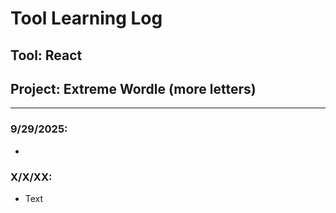 # Tool Learning Log

## Tool: **React**

## Project: **Extreme Wordle (more letters)**

---

### 9/29/2025:
* 

### X/X/XX:
* Text


<!-- 
* Links you used today (websites, videos, etc)
* Things you tried, progress you made, etc
* Challenges, a-ha moments, etc
* Questions you still have
* What you're going to try next
-->
